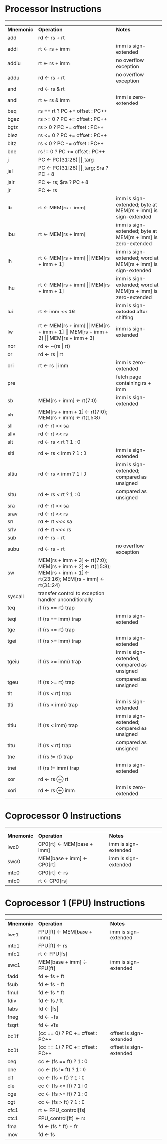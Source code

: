 <h1>Processor Instructions</h1>
<hr/>
<table>
<tr><td><b>Mnemonic</b></td><td><b>Operation</b></td><td><b>Notes</b></td></tr>
<tr><td>add</td><td>rd ← rs + rt</td><td></td></tr>
<tr><td>addi</td><td>rt ← rs + imm</td><td>imm is sign-extended</td></tr>
<tr><td>addiu</td><td>rt ← rs + imm</td><td>no overflow exception</td></tr>
<tr><td>addu</td><td>rd ← rs + rt</td><td>no overflow exception</td></tr>
<tr><td>and</td><td>rd ← rs &amp; rt</td><td></td></tr>
<tr><td>andi</td><td>rt ← rs &amp; imm</td><td>imm is zero-extended</td></tr>
<tr><td>beq</td><td>rs == rt ? PC += offset : PC++</td><td></td></tr>
<tr><td>bgez</td><td>rs >= 0 ? PC += offset : PC++</td><td></td></tr>
<tr><td>bgtz</td><td>rs > 0 ? PC += offset : PC++</td><td></td></tr>
<tr><td>blez</td><td>rs &lt;= 0 ? PC += offset : PC++</td><td></td></tr>
<tr><td>bltz</td><td>rs &lt; 0 ? PC += offset : PC++</td><td></td></tr>
<tr><td>bne</td><td>rs != 0 ? PC += offset : PC++</td><td></td></tr>
<tr><td>j</td><td>PC ← PC(31:28) || jtarg</td><td></td></tr>
<tr><td>jal</td><td>PC ← PC(31:28) || jtarg; $ra ? PC + 8</td><td></td></tr>
<tr><td>jalr</td><td>PC ← rs; $ra ? PC + 8</td><td></td></tr>
<tr><td>jr</td><td>PC ← rs</td><td></td></tr>
<tr><td>lb</td><td>rt ← MEM[rs + imm]</td><td>imm is sign-extended; byte at MEM[rs + imm] is sign-extended</td></tr>
<tr><td>lbu</td><td>rt ← MEM[rs + imm]</td><td>imm is sign-extended; byte at MEM[rs + imm] is zero-extended</td></tr>
<tr><td>lh</td><td>rt ← MEM[rs + imm] || MEM[rs + imm + 1]</td><td>imm is sign-extended; word at MEM[rs + imm] is sign-extended</td></tr>
<tr><td>lhu</td><td>rt ← MEM[rs + imm] || MEM[rs + imm + 1]</td><td>imm is sign-extended; word at MEM[rs + imm] is zero-extended</td></tr>
<tr><td>lui</td><td>rt ← imm &lt;&lt; 16</td><td>imm is sign-exteded after shifting</td></tr>
<tr><td>lw</td><td>rt ← MEM[rs + imm] || MEM[rs + imm + 1] || MEM[rs + imm + 2] || MEM[rs + imm + 3]</td><td>imm is sign-extended</td></tr>
<tr><td>nor</td><td>rd ← ~(rs | rt)</td><td></td></tr>
<tr><td>or</td><td>rd ← rs | rt</td><td></td></tr>
<tr><td>ori</td><td>rt ← rs | imm</td><td>imm is zero-extended</td></tr>
<tr><td>pre</td><td></td><td>fetch page containing rs + imm</td></tr>
<tr><td>sb</td><td>MEM[rs + imm] ← rt(7:0)</td><td>imm is sign-extended</td></tr>
<tr><td>sh</td><td>MEM[rs + imm + 1] ← rt(7:0); MEM[rs + imm] ← rt(15:8)</td><td></td></tr>
<tr><td>sll</td><td>rd ← rt &lt;&lt; sa</td><td></td></tr>
<tr><td>sllv</td><td>rd ← rt &lt;&lt; rs</td><td></td></tr>
<tr><td>slt</td><td>rd ← rs &lt; rt ? 1 : 0</td><td></td></tr>
<tr><td>slti</td><td>rd ← rs &lt; imm ? 1 : 0</td><td>imm is sign-extended</td></tr>
<tr><td>sltiu</td><td>rd ← rs &lt; imm ? 1 : 0</td><td>imm is sign-extended; compared as unsigned</td></tr>
<tr><td>sltu</td><td>rd ← rs &lt; rt ? 1 : 0</td><td>compared as unsigned</td></tr>
<tr><td>sra</td><td>rd ← rt &lt;&lt; sa</td><td></td></tr>
<tr><td>srav</td><td>rd ← rt &lt;&lt; rs</td><td></td></tr>
<tr><td>srl</td><td>rd ← rt &lt;&lt;&lt; sa</td><td></td></tr>
<tr><td>srlv</td><td>rd ← rt &lt;&lt;&lt; rs</td><td></td></tr>
<tr><td>sub</td><td>rd ← rs - rt</td><td></td></tr>
<tr><td>subu</td><td>rd ← rs - rt</td><td>no overflow exception</td></tr>
<tr><td>sw</td><td>MEM[rs + imm + 3] ← rt(7:0); MEM[rs + imm + 2] ← rt(15:8); MEM[rs + imm + 1] ← rt(23:16); MEM[rs + imm] ← rt(31:24)</td><td></td></tr>
<tr><td>syscall</td><td>transfer control to exception handler unconditionally</td><td></td></tr>
<tr><td>teq</td><td>if (rs == rt) trap</td><td></td></tr>
<tr><td>teqi</td><td>if (rs == imm) trap</td><td>imm is sign-extended</td></tr>
<tr><td>tge</td><td>if (rs >= rt) trap</td><td></td></tr>
<tr><td>tgei</td><td>if (rs >= imm) trap</td><td>imm is sign-extended</td></tr>
<tr><td>tgeiu</td><td>if (rs >= imm) trap</td><td>imm is sign-extended; compared as unsigned</td></tr>
<tr><td>tgeu</td><td>if (rs >= rt) trap</td><td>compared as unsigned</td></tr>
<tr><td>tlt</td><td>if (rs &lt; rt) trap</td><td></td></tr>
<tr><td>tlti</td><td>if (rs &lt; imm) trap</td><td>imm is sign-extended</td></tr>
<tr><td>tltiu</td><td>if (rs &lt; imm) trap</td><td>imm is sign-extended; compared as unsigned</td></tr>
<tr><td>tltu</td><td>if (rs &lt; rt) trap</td><td>compared as unsigned</td></tr>
<tr><td>tne</td><td>if (rs != rt) trap</td><td></td></tr>
<tr><td>tnei</td><td>if (rs != imm) trap</td><td>imm is sign-extended</td></tr>
<tr><td>xor</td><td>rd ← rs ⊕ rt</td><td></td></tr>
<tr><td>xori</td><td>rd ← rs ⊕ imm</td><td>imm is zero-extended</td></tr>
</table>

<h1>Coprocessor 0 Instructions</h1>
<hr/>
<table>
<tr><td><b>Mnemonic</b></td><td><b>Operation</b></td><td><b>Notes</b></td></tr>
<tr><td>lwc0</td><td>CP0[rt] ← MEM[base + imm]</td><td>imm is sign-extended</td></tr>
<tr><td>swc0</td><td>MEM[base + imm] ← CP0[rt]</td><td>imm is sign-extended</td></tr>
<tr><td>mtc0</td><td>CP0[rt] ← rs</td><td></td></tr>
<tr><td>mfc0</td><td>rt ← CP0[rs]</td><td></td></tr>
</table>

<h1>Coprocessor 1 (FPU) Instructions</h1>
<hr/>
<table>
<tr><td><b>Mnemonic</b></td><td><b>Operation</b></td><td><b>Notes</b></td></tr>
<tr><td>lwc1</td><td>FPU[ft] ← MEM[base + imm]</td><td>imm is sign-extended</td></tr>
<tr><td>mtc1</td><td>FPU[ft] ← rs</td><td></td></tr>
<tr><td>mfc1</td><td>rt ← FPU[fs]</td><td></td></tr>
<tr><td>swc1</td><td>MEM[base + imm] ← FPU[ft]</td><td>imm is sign-extended</td></tr>
<tr><td>fadd</td><td>fd ← fs + ft</td><td></td></tr>
<tr><td>fsub</td><td>fd ← fs - ft</td><td></td></tr>
<tr><td>fmul</td><td>fd ← fs * ft</td><td></td></tr>
<tr><td>fdiv</td><td>fd ← fs / ft</td><td></td></tr>
<tr><td>fabs</td><td>fd ← |fs|</td><td></td></tr>
<tr><td>fneg</td><td>fd ← -fs</td><td></td></tr>
<tr><td>fsqrt</td><td>fd ← √fs</td></tr>
<tr><td>bc1f</td><td>(cc == 0) ? PC += offset : PC++</td><td>offset is sign-extended</td></tr>
<tr><td>bc1t</td><td>(cc == 1) ? PC += offset : PC++</td><td>offset is sign-extended</td></tr>
<tr><td>ceq</td><td>cc ← (fs == ft) ? 1 : 0</td><td></td></tr>
<tr><td>cne</td><td>cc ← (fs != ft) ? 1 : 0</td><td></td></tr>
<tr><td>clt</td><td>cc ← (fs &lt; ft) ? 1 : 0</td><td></td></tr>
<tr><td>cle</td><td>cc ← (fs &lt;= ft) ? 1 : 0</td><td></td></tr>
<tr><td>cge</td><td>cc ← (fs &gt;= ft) ? 1 : 0</td><td></td></tr>
<tr><td>cgt</td><td>cc ← (fs &gt; ft) ? 1 : 0</td><td></td></tr>
<tr><td>cfc1</td><td>rt ← FPU_control[fs]</td><td></td></tr>
<tr><td>ctc1</td><td>FPU_control[ft] ← rs</td><td></td></tr>
<tr><td>fma</td><td>fd ← (fs * ft) + fr</td><td></td></tr>
<tr><td>mov</td><td>fd ← fs</td><td></td></tr>
</table>
